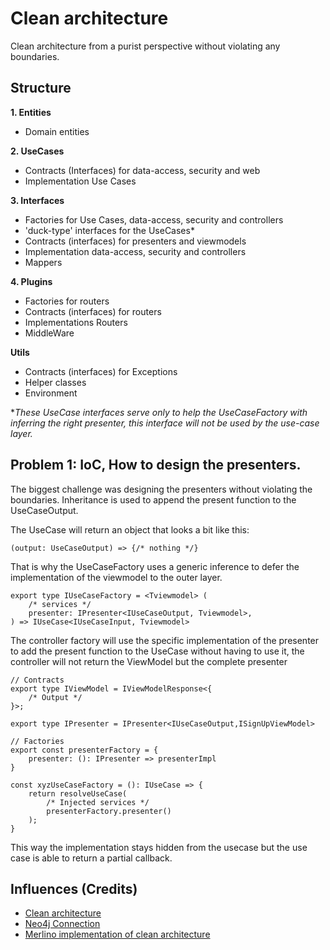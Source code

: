 # Clean architecture

Clean architecture from a purist perspective without violating any boundaries. 

## Structure

**1. Entities**
- Domain entities

**2. UseCases**
- Contracts (Interfaces) for data-access, security and web
- Implementation Use Cases

**3. Interfaces**
- Factories for Use Cases, data-access, security and controllers
- 'duck-type' interfaces for the UseCases*
- Contracts (interfaces) for presenters and viewmodels
- Implementation data-access, security and controllers
- Mappers

**4. Plugins**
- Factories for routers
- Contracts (interfaces) for routers
- Implementations Routers
- MiddleWare

**Utils**
- Contracts (interfaces) for Exceptions
- Helper classes
- Environment

**These UseCase interfaces serve only to help the UseCaseFactory with inferring the right presenter, this interface will not be used by the use-case layer.*  

## Problem 1: IoC, How to design the presenters.
The biggest challenge was designing the presenters without violating the boundaries. Inheritance is used to append the present function to the UseCaseOutput. 

The UseCase will return an object that looks a bit like this: 
```
(output: UseCaseOutput) => {/* nothing */}
```

That is why the UseCaseFactory uses a generic inference to defer the implementation of the viewmodel to the outer layer. 

```
export type IUseCaseFactory = <Tviewmodel> (
    /* services */
    presenter: IPresenter<IUseCaseOutput, Tviewmodel>,
) => IUseCase<IUseCaseInput, Tviewmodel>
```

The controller factory will use the specific implementation of the presenter to add the present function to the UseCase without having to use it, the controller will not return the ViewModel but the complete presenter

```
// Contracts
export type IViewModel = IViewModelResponse<{
    /* Output */
}>;

export type IPresenter = IPresenter<IUseCaseOutput,ISignUpViewModel>

// Factories
export const presenterFactory = {
    presenter: (): IPresenter => presenterImpl
}

const xyzUseCaseFactory = (): IUseCase => {
    return resolveUseCase(
        /* Injected services */
        presenterFactory.presenter()
    );
}
```

This way the implementation stays hidden from the usecase but the use case is able to return a partial callback. 



## Influences (Credits)
- [Clean architecture](https://blog.cleancoder.com/uncle-bob/2012/08/13/the-clean-architecture.html)
- [Neo4j Connection](https://github.com/neo4j-examples/neo4j-movies-template/blob/master/api/app.js)
- [Merlino implementation of clean architecture](https://merlino.agency/blog/clean-architecture-in-express-js-applications)
